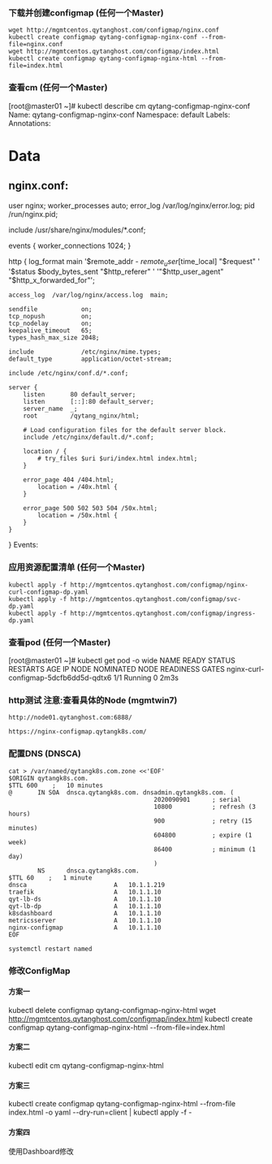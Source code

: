 ### 下载并创建configmap (任何一个Master)
```shell script
wget http://mgmtcentos.qytanghost.com/configmap/nginx.conf
kubectl create configmap qytang-configmap-nginx-conf --from-file=nginx.conf
wget http://mgmtcentos.qytanghost.com/configmap/index.html
kubectl create configmap qytang-configmap-nginx-html --from-file=index.html
```

### 查看cm (任何一个Master)
[root@master01 ~]# kubectl describe cm qytang-configmap-nginx-conf
Name:         qytang-configmap-nginx-conf
Namespace:    default
Labels:       <none>
Annotations:  <none>

Data
====
nginx.conf:
----
user nginx;
worker_processes auto;
error_log /var/log/nginx/error.log;
pid /run/nginx.pid;

include /usr/share/nginx/modules/*.conf;

events {
    worker_connections 1024;
}

http {
    log_format  main  '$remote_addr - $remote_user [$time_local] "$request" '
                      '$status $body_bytes_sent "$http_referer" '
                      '"$http_user_agent" "$http_x_forwarded_for"';

    access_log  /var/log/nginx/access.log  main;

    sendfile            on;
    tcp_nopush          on;
    tcp_nodelay         on;
    keepalive_timeout   65;
    types_hash_max_size 2048;

    include             /etc/nginx/mime.types;
    default_type        application/octet-stream;

    include /etc/nginx/conf.d/*.conf;

    server {
        listen       80 default_server;
        listen       [::]:80 default_server;
        server_name  _;
        root         /qytang_nginx/html;

        # Load configuration files for the default server block.
        include /etc/nginx/default.d/*.conf;

        location / {
            # try_files $uri $uri/index.html index.html;
        }

        error_page 404 /404.html;
            location = /40x.html {
        }

        error_page 500 502 503 504 /50x.html;
            location = /50x.html {
        }
    }
}
Events:  <none>

### 应用资源配置清单 (任何一个Master)
```shell script
kubectl apply -f http://mgmtcentos.qytanghost.com/configmap/nginx-curl-configmap-dp.yaml
kubectl apply -f http://mgmtcentos.qytanghost.com/configmap/svc-dp.yaml
kubectl apply -f http://mgmtcentos.qytanghost.com/configmap/ingress-dp.yaml
```

### 查看pod (任何一个Master)
[root@master01 ~]# kubectl get pod -o wide
NAME                                         READY   STATUS    RESTARTS   AGE     IP              NODE                    NOMINATED NODE   READINESS GATES
nginx-curl-configmap-5dcfb6dd5d-qdtx6        1/1     Running   0          2m3s

### http测试 注意:查看具体的Node (mgmtwin7)
```shell script
http://node01.qytanghost.com:6888/

https://nginx-configmap.qytangk8s.com/
```

### 配置DNS (DNSCA)
```shell script
cat > /var/named/qytangk8s.com.zone <<'EOF'
$ORIGIN qytangk8s.com.
$TTL 600    ;   10 minutes
@       IN SOA  dnsca.qytangk8s.com. dnsadmin.qytangk8s.com. (
                                        2020090901      ; serial
                                        10800           ; refresh (3 hours)
                                        900             ; retry (15 minutes)
                                        604800          ; expire (1 week)
                                        86400           ; minimum (1 day)
                                        )
        NS      dnsca.qytangk8s.com.
$TTL 60    ;   1 minute
dnsca                        A   10.1.1.219
traefik                      A   10.1.1.10
qyt-lb-ds                    A   10.1.1.10
qyt-lb-dp                    A   10.1.1.10
k8sdashboard                 A   10.1.1.10
metricsserver                A   10.1.1.10
nginx-configmap              A   10.1.1.10
EOF

systemctl restart named

```

### 修改ConfigMap
#### 方案一
kubectl delete configmap qytang-configmap-nginx-html
wget http://mgmtcentos.qytanghost.com/configmap/index.html
kubectl create configmap qytang-configmap-nginx-html --from-file=index.html

#### 方案二
kubectl edit cm qytang-configmap-nginx-html

#### 方案三
kubectl create configmap qytang-configmap-nginx-html --from-file index.html -o yaml --dry-run=client | kubectl apply -f -

#### 方案四
使用Dashboard修改
